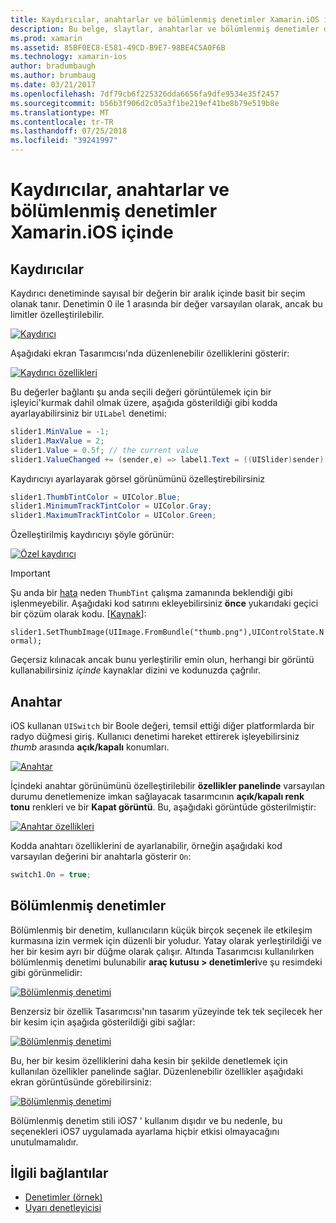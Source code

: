 ```yaml
---
title: Kaydırıcılar, anahtarlar ve bölümlenmiş denetimler Xamarin.iOS içinde
description: Bu belge, slaytlar, anahtarlar ve bölümlenmiş denetimler de onlarla iOS Designer hem program aracılığıyla çalışma açıklayan Xamarin.iOS, açıklanır.
ms.prod: xamarin
ms.assetid: 85BF0EC8-E581-49CD-B9E7-98BE4C5A0F6B
ms.technology: xamarin-ios
author: bradumbaugh
ms.author: brumbaug
ms.date: 03/21/2017
ms.openlocfilehash: 7df79cb6f225326dda6656fa9dfe9534e35f2457
ms.sourcegitcommit: b56b3f906d2c05a3f1be219ef41be8b79e519b8e
ms.translationtype: MT
ms.contentlocale: tr-TR
ms.lasthandoff: 07/25/2018
ms.locfileid: "39241997"
---
```

# <a name="sliders-switches-and-segmented-controls-in-xamarinios"></a>Kaydırıcılar, anahtarlar ve bölümlenmiş denetimler Xamarin.iOS içinde

<a name="Sliders" />

## <a name="sliders"></a>Kaydırıcılar

Kaydırıcı denetiminde sayısal bir değerin bir aralık içinde basit bir seçim olanak tanır. Denetimin 0 ile 1 arasında bir değer varsayılan olarak, ancak bu limitler özelleştirilebilir.

 [![](slider-switch-segmented-controls-images/image25a.png "Kaydırıcı")](slider-switch-segmented-controls-images/image25a.png#lightbox)

Aşağıdaki ekran Tasarımcısı'nda düzenlenebilir özelliklerini gösterir:

 [![](slider-switch-segmented-controls-images/image26a.png "Kaydırıcı özellikleri")](slider-switch-segmented-controls-images/image25a.png#lightbox)

Bu değerler bağlantı şu anda seçili değeri görüntülemek için bir işleyici'kurmak dahil olmak üzere, aşağıda gösterildiği gibi kodda ayarlayabilirsiniz bir `UILabel` denetimi:

```csharp
slider1.MinValue = -1;
slider1.MaxValue = 2;
slider1.Value = 0.5f; // the current value
slider1.ValueChanged += (sender,e) => label1.Text = ((UISlider)sender).Value.ToString ();
```

Kaydırıcıyı ayarlayarak görsel görünümünü özelleştirebilirsiniz

```csharp
slider1.ThumbTintColor = UIColor.Blue;
slider1.MinimumTrackTintColor = UIColor.Gray;
slider1.MaximumTrackTintColor = UIColor.Green;
```

Özelleştirilmiş kaydırıcıyı şöyle görünür:

 [![](slider-switch-segmented-controls-images/image27a.png "Özel kaydırıcı")](slider-switch-segmented-controls-images/image28a.png#lightbox)

> [!IMPORTANT]
> Şu anda bir [hata](http://stackoverflow.com/a/19496179) neden `ThumbTint` çalışma zamanında beklendiği gibi işlenmeyebilir. Aşağıdaki kod satırını ekleyebilirsiniz **önce** yukarıdaki geçici bir çözüm olarak kodu. [[Kaynak](http://stackoverflow.com/a/21396794)]:
>
> `slider1.SetThumbImage(UIImage.FromBundle("thumb.png"),UIControlState.Normal);`
> 
> Geçersiz kılınacak ancak bunu yerleştirilir emin olun, herhangi bir görüntü kullanabilirsiniz _içinde_ kaynaklar dizini ve kodunuzda çağrılır.

<a name="Switch" />

## <a name="switch"></a>Anahtar

iOS kullanan `UISwitch` bir Boole değeri, temsil ettiği diğer platformlarda bir radyo düğmesi giriş. Kullanıcı denetimi hareket ettirerek işleyebilirsiniz *thumb* arasında **açık/kapalı** konumları.

 [![](slider-switch-segmented-controls-images/image28a.png "Anahtar")](slider-switch-segmented-controls-images/image28a.png#lightbox)

İçindeki anahtar görünümünü özelleştirilebilir **özellikler panelinde** varsayılan durumu denetlemenize imkan sağlayacak tasarımcının **açık/kapalı renk tonu** renkleri ve bir **Kapat görüntü**. Bu, aşağıdaki görüntüde gösterilmiştir:

 [![](slider-switch-segmented-controls-images/image29a.png "Anahtar özellikleri")](slider-switch-segmented-controls-images/image29a.png#lightbox)

Kodda anahtarı özelliklerini de ayarlanabilir, örneğin aşağıdaki kod varsayılan değerini bir anahtarla gösterir `On`:

```csharp
switch1.On = true;
```

 <a name="Segmented_Controls" />


## <a name="segmented-controls"></a>Bölümlenmiş denetimler

Bölümlenmiş bir denetim, kullanıcıların küçük birçok seçenek ile etkileşim kurmasına izin vermek için düzenli bir yoludur. Yatay olarak yerleştirildiği ve her bir kesim ayrı bir düğme olarak çalışır. Altında Tasarımcısı kullanılırken bölümlenmiş denetimi bulunabilir **araç kutusu > denetimleri**ve şu resimdeki gibi görünmelidir:

 [![](slider-switch-segmented-controls-images/segmentedcontrol.png "Bölümlenmiş denetimi")](slider-switch-segmented-controls-images/segmentedcontrol.png#lightbox)

Benzersiz bir özellik Tasarımcısı'nın tasarım yüzeyinde tek tek seçilecek her bir kesim için aşağıda gösterildiği gibi sağlar:

 [![](slider-switch-segmented-controls-images/segmentedcontrolselection.png "Bölümlenmiş denetimi")](slider-switch-segmented-controls-images/segmentedcontrolselection.png#lightbox)

Bu, her bir kesim özelliklerini daha kesin bir şekilde denetlemek için kullanılan özellikler panelinde sağlar. Düzenlenebilir özellikler aşağıdaki ekran görüntüsünde görebilirsiniz:

 [![](slider-switch-segmented-controls-images/segmentedcontrolproperties.png "Bölümlenmiş denetimi")](slider-switch-segmented-controls-images/segmentedcontrolproperties.png#lightbox)

Bölümlenmiş denetim stili iOS7 ' kullanım dışıdır ve bu nedenle, bu seçenekleri iOS7 uygulamada ayarlama hiçbir etkisi olmayacağını unutulmamalıdır.

## <a name="related-links"></a>İlgili bağlantılar

- [Denetimler (örnek)](https://developer.xamarin.com/samples/Controls/)
- [Uyarı denetleyicisi](https://github.com/xamarin/recipes/tree/master/Recipes/ios/standard_controls/alertcontroller)
